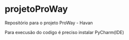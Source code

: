 # projetoProWay
Repositório para o projeto ProWay - Havan

Para  execusão do codigo é preciso instalar PyCharm(IDE)

